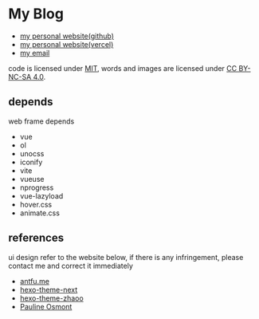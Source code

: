 # My Blog

- [my personal website(github)](https://shellingfordly.github.io)
- [my personal website(vercel)](https://shellingfordly.vercel.app)
- [my email](shellingfordly@qq.com)

code is licensed under [MIT](https://github.com/shellingfordly/travel_map/blob/main/LICENSE),
words and images are licensed under [CC BY-NC-SA 4.0](https://creativecommons.org/licenses/by-nc-sa/4.0/).

## depends

web frame depends

- vue
- ol
- unocss
- iconify
- vite
- vueuse
- nprogress
- vue-lazyload
- hover.css
- animate.css

## references

ui design refer to the website below, if there is any infringement, please contact me and correct it immediately

- [antfu.me](https://github.com/antfu/antfu.me)
- [hexo-theme-next](https://github.com/iissnan/hexo-theme-next)
- [hexo-theme-zhaoo](https://github.com/zhaoo/hexo-theme-zhaoo)
- [Pauline Osmont](https://www.paulineosmont.com/)
